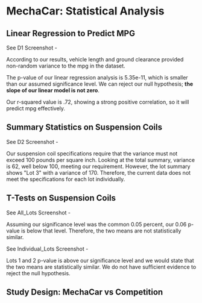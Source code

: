 # MechaCar: Statistical Analysis

## Linear Regression to Predict MPG

See D1 Screenshot - 

According to our results, vehicle length and ground clearance provided non-random variance to the mpg in the dataset.

The p-value of our linear regression analysis is 5.35e-11, which is smaller than our assumed significance level. We can reject our null hypothesis; **the slope of our linear model is not zero**.

Our r-squared value is .72, showing a strong positive correlation, so it will predict mpg effectively.

## Summary Statistics on Suspension Coils

See D2 Screenshot - 

Our suspension coil specifications require that the variance must not exceed 100 pounds per square inch. Looking at the total summary, variance is 62, well below 100, meeting our requirement. However, the lot summary shows "Lot 3" with a variance of 170. Therefore, the current data does not meet the specifications for each lot individually.

## T-Tests on Suspension Coils

See All_Lots Screenshot - 

Assuming our significance level was the common 0.05 percent, our 0.06 p-value is below that level. Therefore, the two means are not statistically similar.

See Individual_Lots Screenshot - 

Lots 1 and 2 p-value is above our significance level and we would state that the two means are statistically similar. We do not have sufficient evidence to reject the null hypothesis.

## Study Design: MechaCar vs Competition


